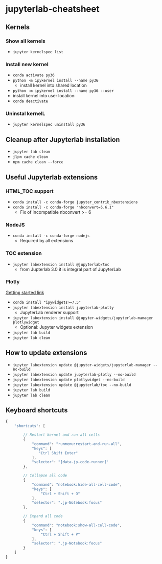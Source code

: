 # jupyterlab-cheatsheet

## Kernels

### Show all kernels
* `jupyter kernelspec list`

### Install new kernel
* `conda activate py36`
* `python -m ipykernel install --name py36`
  * install kernel into shared location
*  `python -m ipykernel install --name py36 --user`
  * install kernel into user location
* `conda deactivate`

### Uninstal kernelL
* `jupyter kernelspec uninstall py36`

## Cleanup after Jupyterlab installation

* `jupyter lab clean`
* `jlpm cache clean`
* `npm cache clean --force`

## Useful Jupyterlab extensions

### HTML_TOC support
* `conda install -c conda-forge jupyter_contrib_nbextensions`
* `conda install -c conda-forge "nbconvert=5.6.1"`
  * Fix of incompatible nbconvert >= 6

### NodeJS
* `conda install -c conda-forge nodejs`
  * Required by all extensions

### TOC extension
* `jupyter labextension install @jupyterlab/toc`
  * from Jupterlab 3.0 it is integral part of JupyterLab

### Plotly
[Getting started link](https://plot.ly/python/getting-started/)
* `conda install "ipywidgets>=7.5"`
* `jupyter labextension install jupyterlab-plotly`
  * JupyterLab renderer support
* `jupyter labextension install @jupyter-widgets/jupyterlab-manager plotlywidget`
  * Optional: Jupyter widgets extension
* `jupyter lab build`
* `jupyter lab clean`

## How to update extensions

* `jupyter labextension update @jupyter-widgets/jupyterlab-manager --no-build`
* `jupyter labextension update jupyterlab-plotly --no-build`
* `jupyter labextension update plotlywidget --no-build`
* `jupyter labextension update @jupyterlab/toc --no-build`
* `jupyter lab build`
* `jupyter lab clean`


## Keyboard shortcuts

```javascript
{
    "shortcuts": [

        // Restart kernel and run all cells
        {
            "command": "runmenu:restart-and-run-all",
            "keys": [
               "Ctrl Shift Enter"
            ],
            "selector": "[data-jp-code-runner]"
        },

        // Collapse all code
        {
            "command": "notebook:hide-all-cell-code",
            "keys": [
                "Ctrl + Shift + O"
            ],
            "selector": ".jp-Notebook:focus"
        },

        // Expand all code
        {
            "command": "notebook:show-all-cell-code",
            "keys": [
                "Ctrl + Shift + P"
            ],
            "selector": ".jp-Notebook:focus"
        }
    ]
}
```
